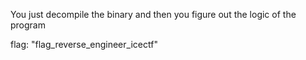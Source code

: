 You just decompile the binary and then you figure out the logic of the program

flag: "flag_reverse_engineer_icectf"
